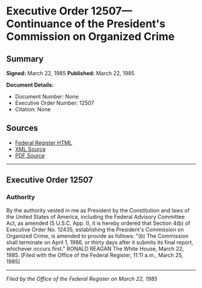 # Executive Order 12507—Continuance of the President's Commission on Organized Crime

## Summary

**Signed:** March 22, 1985
**Published:** March 22, 1985

**Document Details:**
- Document Number: None
- Executive Order Number: 12507
- Citation: None

## Sources
- [Federal Register HTML](https://www.presidency.ucsb.edu/documents/executive-order-12507-continuance-the-presidents-commission-organized-crime)
- [XML Source](None)
- [PDF Source](None)

---

## Executive Order 12507

### Authority

By the authority vested in me as President by the Constitution and laws of the United States of America, including the Federal Advisory Committee Act, as amended (5 U.S.C. App. I), it is hereby ordered that Section 4(b) of Executive Order No. 12435, establishing the President's Commission on Organized Crime, is amended to provide as follows:
"(b) The Commission shall terminate on April 1, 1986, or thirty days after it submits its final report, whichever occurs first."
RONALD REAGAN
The White House,
March 22, 1985.
[Filed with the Office of the Federal Register, 11:11 a.m., March 25, 1985]

---

*Filed by the Office of the Federal Register on March 22, 1985*
